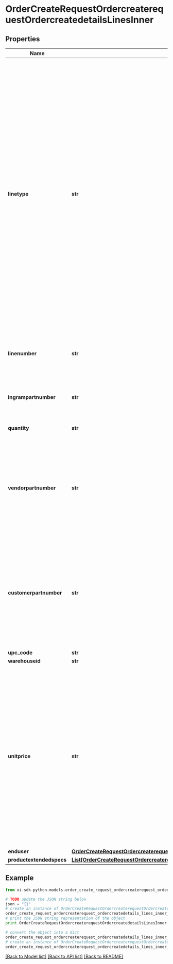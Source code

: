 # OrderCreateRequestOrdercreaterequestOrdercreatedetailsLinesInner


## Properties

Name | Type | Description | Notes
------------ | ------------- | ------------- | -------------
**linetype** | **str** | Values are “P” for product or “C” for comments. This can be left blank when ordering product and a “P” will be assumed.  If you are adding a COMMENT, then this value must be “C”.  Extended spec for comments:   Attribute Name: “commenttext” Attribute Value: “thank you for the order”  To make the comment invisible to the packing slip place “///” in front of the comment in the Attribute Value field.  This will allow the Ingram sales rep to see the comment on the order but will not forward on to shipping documents. | [optional] 
**linenumber** | **str** | This is used when a partner wants to use their own line number. Can be left blank. | [optional] 
**ingrampartnumber** | **str** | This is the Ingram sku number to be used for placing an order. | [optional] 
**quantity** | **str** | The quantity that is to be ordered. | 
**vendorpartnumber** | **str** | The Manufacturer part number. Can be used to place an order instead of the Ingram sku.  If there are multiple Ingram part numbers to one vendor part number.  The order will be rejected. | [optional] 
**customerpartnumber** | **str** | This is the Customers unique part numbers that must be crossed referenced to the Ingram Micro Sku before it can be used.  Please contact your sales rep for additional information on how to set this up. | [optional] 
**upc_code** | **str** |  | [optional] 
**warehouseid** | **str** |  | [optional] 
**unitprice** | **str** | This is a requested price from the customer. Pre-approval is necessary before using this feature.  A methodology called price variance to manage requested pricing needs to be setup in advance by your sales rep.  If unit price is provided without this advanced setup the unit price will be ignored and standard Ingram Micro pricing will apply. | [optional] 
**enduser** | [**OrderCreateRequestOrdercreaterequestOrdercreatedetailsLinesInnerEnduser**](OrderCreateRequestOrdercreaterequestOrdercreatedetailsLinesInnerEnduser.md) |  | [optional] 
**productextendedspecs** | [**List[OrderCreateRequestOrdercreaterequestOrdercreatedetailsLinesInnerProductextendedspecsInner]**](OrderCreateRequestOrdercreaterequestOrdercreatedetailsLinesInnerProductextendedspecsInner.md) |  | [optional] 

## Example

```python
from xi-sdk-python.models.order_create_request_ordercreaterequest_ordercreatedetails_lines_inner import OrderCreateRequestOrdercreaterequestOrdercreatedetailsLinesInner

# TODO update the JSON string below
json = "{}"
# create an instance of OrderCreateRequestOrdercreaterequestOrdercreatedetailsLinesInner from a JSON string
order_create_request_ordercreaterequest_ordercreatedetails_lines_inner_instance = OrderCreateRequestOrdercreaterequestOrdercreatedetailsLinesInner.from_json(json)
# print the JSON string representation of the object
print OrderCreateRequestOrdercreaterequestOrdercreatedetailsLinesInner.to_json()

# convert the object into a dict
order_create_request_ordercreaterequest_ordercreatedetails_lines_inner_dict = order_create_request_ordercreaterequest_ordercreatedetails_lines_inner_instance.to_dict()
# create an instance of OrderCreateRequestOrdercreaterequestOrdercreatedetailsLinesInner from a dict
order_create_request_ordercreaterequest_ordercreatedetails_lines_inner_form_dict = order_create_request_ordercreaterequest_ordercreatedetails_lines_inner.from_dict(order_create_request_ordercreaterequest_ordercreatedetails_lines_inner_dict)
```
[[Back to Model list]](../README.md#documentation-for-models) [[Back to API list]](../README.md#documentation-for-api-endpoints) [[Back to README]](../README.md)


